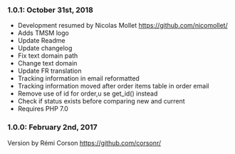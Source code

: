 ### 1.0.1: October 31st, 2018
* Development resumed by Nicolas Mollet https://github.com/nicomollet/
* Adds TMSM logo
* Update Readme
* Update changelog
* Fix text domain path
* Change text domain
* Update FR translation
* Tracking information in email reformatted
* Tracking information moved after order items table in order email
* Remove use of id for order,u se get_id() instead
* Check if status exists before comparing new and current
* Requires PHP 7.0

### 1.0.0: February 2nd, 2017
Version by Rémi Corson https://github.com/corsonr/